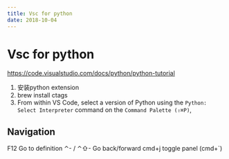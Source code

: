 ```yaml
---
title: Vsc for python
date: 2018-10-04
---
```

# Vsc for python
https://code.visualstudio.com/docs/python/python-tutorial

1. 安装python extension
2. brew install ctags
2. From within VS Code, select a version of Python using the `Python: Select Interpreter` command on the `Command Palette (⇧⌘P)`, 

## Navigation
F12 Go to definition
⌃- / ⌃⇧- Go back/forward
cmd+j toggle panel (cmd+`)